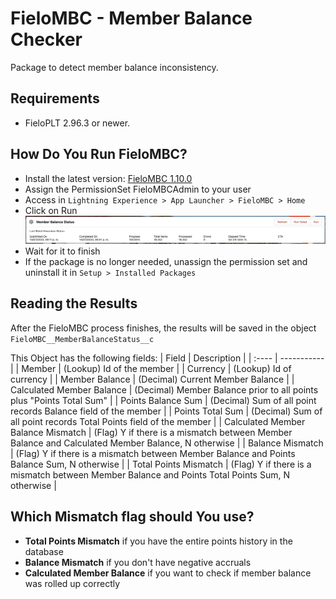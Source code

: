 # FieloMBC - Member Balance Checker

Package to detect member balance inconsistency.

## Requirements

- FieloPLT 2.96.3 or newer.

## How Do You Run FieloMBC?

- Install the latest version: [FieloMBC 1.10.0](https://login.salesforce.com/packaging/installPackage.apexp?p0=04tHY0000000VjvYAE)
- Assign the PermissionSet FieloMBCAdmin to your user
- Access in `Lightning Experience > App Launcher > FieloMBC > Home`
- Click on Run
![Alt text](image-1.png)
- Wait for it to finish
- If the package is no longer needed, unassign the permission set and uninstall it in `Setup > Installed Packages`

## Reading the Results

After the FieloMBC process finishes, the results will be saved in the object `FieloMBC__MemberBalanceStatus__c`

This Object has the following fields:
| Field | Description |
| :---- | ----------- |
| Member | (Lookup) Id of the member |
| Currency | (Lookup) Id of currency |
| Member Balance | (Decimal) Current Member Balance |
| Calculated Member Balance | (Decimal) Member Balance prior to all points plus "Points Total Sum" |
| Points Balance Sum | (Decimal) Sum of all point records Balance field of the member |
| Points Total Sum | (Decimal) Sum of all point records Total Points field of the member |
| Calculated Member Balance Mismatch | (Flag) Y if there is a mismatch between Member Balance and Calculated Member Balance, N otherwise |
| Balance Mismatch | (Flag) Y if there is a mismatch between Member Balance and Points Balance Sum, N otherwise |
| Total Points Mismatch | (Flag) Y if there is a mismatch between Member Balance and Points Total Points Sum, N otherwise |

## Which Mismatch flag should You use?

- **Total Points Mismatch** if you have the entire points history in the database
- **Balance Mismatch** if you don't have negative accruals
- **Calculated Member Balance** if you want to check if member balance was rolled up correctly